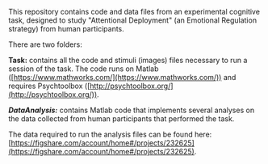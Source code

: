 This repository contains code and data files from an experimental cognitive task, designed to study "Attentional Deployment" (an Emotional Regulation strategy) from human participants.

There are two folders:

**Task:** contains all the code and stimuli (images) files necessary to run a session of the task. The code runs on Matlab ([https://www.mathworks.com/](https://www.mathworks.com/)) and requires Psychtoolbox ([http://psychtoolbox.org/](http://psychtoolbox.org/)).

_**DataAnalysis:**_ contains Matlab code that implements several analyses on the data collected from human participants that performed the task.

The data required to run the analysis files can be found here: [https://figshare.com/account/home#/projects/232625](https://figshare.com/account/home#/projects/232625).

